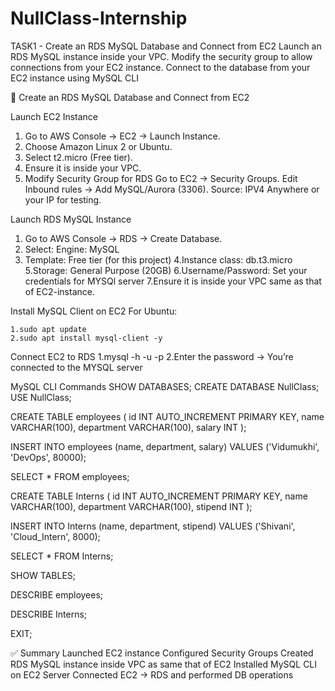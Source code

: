 # NullClass-Internship
TASK1 - Create an RDS MySQL Database and Connect from EC2 Launch an RDS MySQL instance inside your VPC. Modify the security group to allow connections from your EC2 instance. Connect to the database from your EC2 instance using MySQL CLI

🚀 Create an RDS MySQL Database and Connect from EC2


   Launch EC2 Instance

1. Go to AWS Console → EC2 → Launch Instance.
2. Choose Amazon Linux 2 or Ubuntu.
3. Select t2.micro (Free tier).
4. Ensure it is inside your VPC.
5. Modify Security Group for RDS
    Go to EC2 → Security Groups.
    Edit Inbound rules → Add MySQL/Aurora (3306).
    Source: IPV4 Anywhere or your IP for testing.
   

 Launch RDS MySQL Instance
1. Go to AWS Console → RDS → Create Database.
2. Select:
    Engine: MySQL
3. Template: Free tier (for this project)
4.Instance class: db.t3.micro
5.Storage: General Purpose (20GB)
6.Username/Password: Set your credentials for MYSQl server
7.Ensure it is inside your VPC same as that of EC2-instance.


 Install MySQL Client on EC2
For Ubuntu:

    1.sudo apt update
    2.sudo apt install mysql-client -y

  Connect EC2 to RDS
1.mysql -h <RDS-ENDPOINT> -u <USERNAME> -p
2.Enter the password → You’re connected to the MYSQL server

  MySQL CLI Commands
SHOW DATABASES;
CREATE DATABASE NullClass;
USE NullClass;

CREATE TABLE employees (
    id INT AUTO_INCREMENT PRIMARY KEY,
    name VARCHAR(100),
    department VARCHAR(100),
    salary INT
);

INSERT INTO employees (name, department, salary) 
VALUES ('Vidumukhi', 'DevOps', 80000);

SELECT * FROM employees;

CREATE TABLE Interns (
    id INT AUTO_INCREMENT PRIMARY KEY,
    name VARCHAR(100),
    department VARCHAR(100),
    stipend INT
);

INSERT INTO Interns (name, department, stipend) 
VALUES ('Shivani', 'Cloud_Intern', 8000);

SELECT * FROM Interns;

SHOW TABLES;

DESCRIBE employees;

DESCRIBE Interns;

EXIT;



✅ Summary
Launched EC2 instance 
Configured Security Groups
Created RDS MySQL instance inside VPC as same that of EC2
Installed MySQL CLI on EC2 Server
Connected EC2 → RDS and performed DB operations










